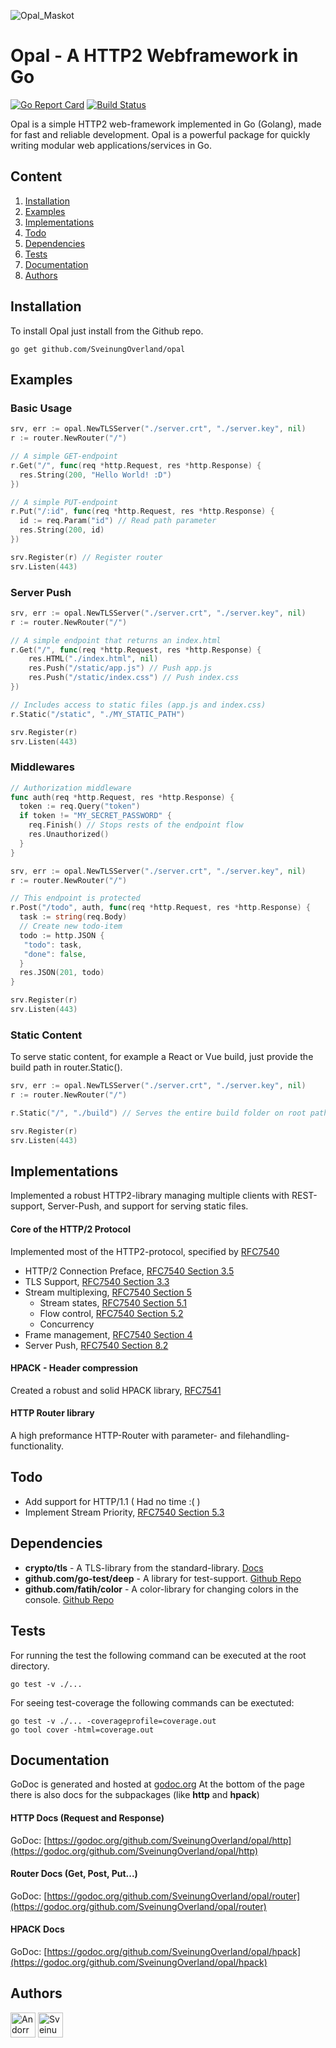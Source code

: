 ![Opal_Maskot](https://user-images.githubusercontent.com/31648998/56459646-a53d1a00-6396-11e9-8b5a-7715a2796813.png)

# Opal - A HTTP2 Webframework in Go 

[![Go Report Card](https://goreportcard.com/badge/github.com/SveinungOverland/Opal)](https://goreportcard.com/report/github.com/SveinungOverland/Opal)
[![Build Status](https://travis-ci.com/SveinungOverland/opal.svg?token=qzzDg7qxp9Cyq4d1SzcF&branch=master)](https://travis-ci.com/SveinungOverland/opal)

Opal is a simple HTTP2 web-framework implemented in Go (Golang), made for fast and reliable development. Opal is a powerful package for quickly writing modular web applications/services in Go.

## Content
1. [Installation](#installation)
2. [Examples](#examples)
3. [Implementations](#implementations)
4. [Todo](#todo)
5. [Dependencies](#dependencies)
6. [Tests](#tests)
7. [Documentation](#documentation)
8. [Authors](#authors)

## Installation
To install Opal just install from the Github repo.
```
go get github.com/SveinungOverland/opal
```

## Examples
### Basic Usage
```go
srv, err := opal.NewTLSServer("./server.crt", "./server.key", nil)
r := router.NewRouter("/")

// A simple GET-endpoint
r.Get("/", func(req *http.Request, res *http.Response) {
  res.String(200, "Hello World! :D")
})

// A simple PUT-endpoint
r.Put("/:id", func(req *http.Request, res *http.Response) {
  id := req.Param("id") // Read path parameter
  res.String(200, id)
})

srv.Register(r) // Register router
srv.Listen(443)
```

### Server Push
```go
srv, err := opal.NewTLSServer("./server.crt", "./server.key", nil)
r := router.NewRouter("/")

// A simple endpoint that returns an index.html
r.Get("/", func(req *http.Request, res *http.Response) {
    res.HTML("./index.html", nil)
    res.Push("/static/app.js") // Push app.js
    res.Push("/static/index.css") // Push index.css
})

// Includes access to static files (app.js and index.css)
r.Static("/static", "./MY_STATIC_PATH")

srv.Register(r)
srv.Listen(443)
```
### Middlewares
```go
// Authorization middleware
func auth(req *http.Request, res *http.Response) {
  token := req.Query("token")
  if token != "MY_SECRET_PASSWORD" {
    req.Finish() // Stops rests of the endpoint flow
    res.Unauthorized()
  }
}

srv, err := opal.NewTLSServer("./server.crt", "./server.key", nil)
r := router.NewRouter("/")

// This endpoint is protected
r.Post("/todo", auth, func(req *http.Request, res *http.Response) {
  task := string(req.Body)
  // Create new todo-item
  todo := http.JSON {
   "todo": task,
   "done": false,
  }
  res.JSON(201, todo)
}

srv.Register(r)
srv.Listen(443)
```

### Static Content
To serve static content, for example a React or Vue build, just provide the build path in router.Static().
```go
srv, err := opal.NewTLSServer("./server.crt", "./server.key", nil)
r := router.NewRouter("/")

r.Static("/", "./build") // Serves the entire build folder on root path

srv.Register(r)
srv.Listen(443)
```

## Implementations
Implemented a robust HTTP2-library managing multiple clients with REST-support, Server-Push, and support for serving static files.

#### Core of the HTTP/2 Protocol
Implemented most of the HTTP2-protocol, specified by [RFC7540](https://tools.ietf.org/html/rfc7540)
 * HTTP/2 Connection Preface, [RFC7540 Section 3.5](https://tools.ietf.org/html/rfc7540#section-3.5)
 * TLS Support, [RFC7540 Section 3.3](https://tools.ietf.org/html/rfc7540#section-3.3)
 * Stream multiplexing, [RFC7540 Section 5](https://tools.ietf.org/html/rfc7540#section-5)
    - Stream states, [RFC7540 Section 5.1](https://tools.ietf.org/html/rfc7540#section-5.1)
    - Flow control, [RFC7540 Section 5.2](https://tools.ietf.org/html/rfc7540#section-5.2)
    - Concurrency
 * Frame management, [RFC7540 Section 4](https://tools.ietf.org/html/rfc7540#section-4)
 * Server Push, [RFC7540 Section 8.2](https://tools.ietf.org/html/rfc7540#section-8.2)
 
#### HPACK - Header compression
Created a robust and solid HPACK library, [RFC7541](https://tools.ietf.org/html/rfc7541)

#### HTTP Router library
A high preformance HTTP-Router with parameter- and filehandling-functionality.

## Todo
* Add support for HTTP/1.1 ( Had no time :( )
* Implement Stream Priority, [RFC7540 Section 5.3](https://tools.ietf.org/html/rfc7540#section-5.3)


## Dependencies

* __crypto/tls__ - A TLS-library from the standard-library. [Docs](https://golang.org/pkg/crypto/tls/)
* __github.com/go-test/deep__ - A library for test-support. [Github Repo](github.com/go-test/deep)
* __github.com/fatih/color__ - A color-library for changing colors in the console. [Github Repo](github.com/fatih/color)


## Tests
For running the test the following command can be executed at the root directory.
```
go test -v ./...
```
For seeing test-coverage the following commands can be exectuted:
```
go test -v ./... -coverageprofile=coverage.out
go tool cover -html=coverage.out
```

## Documentation
GoDoc is generated and hosted at [godoc.org](https://godoc.org/github.com/SveinungOverland/opal)
At the bottom of the page there is also docs for the subpackages (like __http__ and __hpack__)

#### HTTP Docs (Request and Response)
GoDoc: [https://godoc.org/github.com/SveinungOverland/opal/http](https://godoc.org/github.com/SveinungOverland/opal/http)

#### Router Docs (Get, Post, Put...)
GoDoc: [https://godoc.org/github.com/SveinungOverland/opal/router](https://godoc.org/github.com/SveinungOverland/opal/router)

#### HPACK Docs
GoDoc: [https://godoc.org/github.com/SveinungOverland/opal/hpack](https://godoc.org/github.com/SveinungOverland/opal/hpack)

## Authors
<a href="https://github.com/Andorr" target="_blank"><img src="https://avatars2.githubusercontent.com/u/31648998?s=400&v=4" width=40 title="Andorr"/></a>
<a href="https://github.com/SveinungOverland" target="_blank"><img src="https://avatars0.githubusercontent.com/u/39273837?s=460&v=4" width=40 title="SveinungOverland"/></a>
